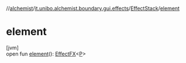 //[alchemist](../../../index.md)/[it.unibo.alchemist.boundary.gui.effects](../index.md)/[EffectStack](index.md)/[element](element.md)

# element

[jvm]\
open fun [element](element.md)(): [EffectFX](../-effect-f-x/index.md)<[P](../../it.unibo.alchemist.boundary.monitor.generic/-numeric-label-monitor/index.md)>
